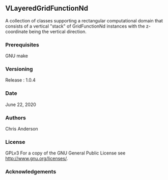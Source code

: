 ## VLayeredGridFunctionNd

A collection of classes supporting a rectangular computational domain that consists of a vertical "stack" of GridFunctionNd instances with the z-coordinate being the vertical direction.


### Prerequisites

GNU make

### Versioning

Release : 1.0.4

### Date 

June 22, 2020 

### Authors

Chris Anderson

### License

GPLv3  For a copy of the GNU General Public License see <http://www.gnu.org/licenses/>.

### Acknowledgements


















